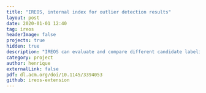 ```yaml
---
title: "IREOS, internal index for outlier detection results"
layout: post
date: 2020-01-01 12:40
tag: ireos
headerImage: false
projects: true
hidden: true
description: "IREOS can evaluate and compare different candidate labelings of a collection of multivariate observations in terms of outliers and inliers."
category: project
author: henrique
externalLink: false
pdf: dl.acm.org/doi/10.1145/3394053
github: ireos-extension
---
```

